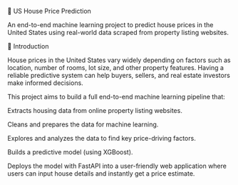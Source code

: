 🏡 US House Price Prediction

An end-to-end machine learning project to predict house prices in the United States using real-world data scraped from property listing websites.

📌 Introduction

House prices in the United States vary widely depending on factors such as location, number of rooms, lot size, and other property features. Having a reliable predictive system can help buyers, sellers, and real estate investors make informed decisions.

This project aims to build a full end-to-end machine learning pipeline that:

Extracts housing data from online property listing websites.

Cleans and prepares the data for machine learning.

Explores and analyzes the data to find key price-driving factors.

Builds a predictive model (using XGBoost).

Deploys the model with FastAPI into a user-friendly web application where users can input house details and instantly get a price estimate.
